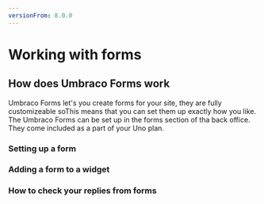 ```yaml
---
versionFrom: 8.0.0
---
```


# Working with forms

## How does Umbraco Forms work

Umbraco Forms let's you create forms for your site, they are fully customizeable soThis means that you can set them up exactly how you like.
The Umbraco Forms can be set up in the forms section of tha back office. They come included as a part of your Uno plan.



### Setting up a form

### Adding a form to a widget

### How to check your replies from forms